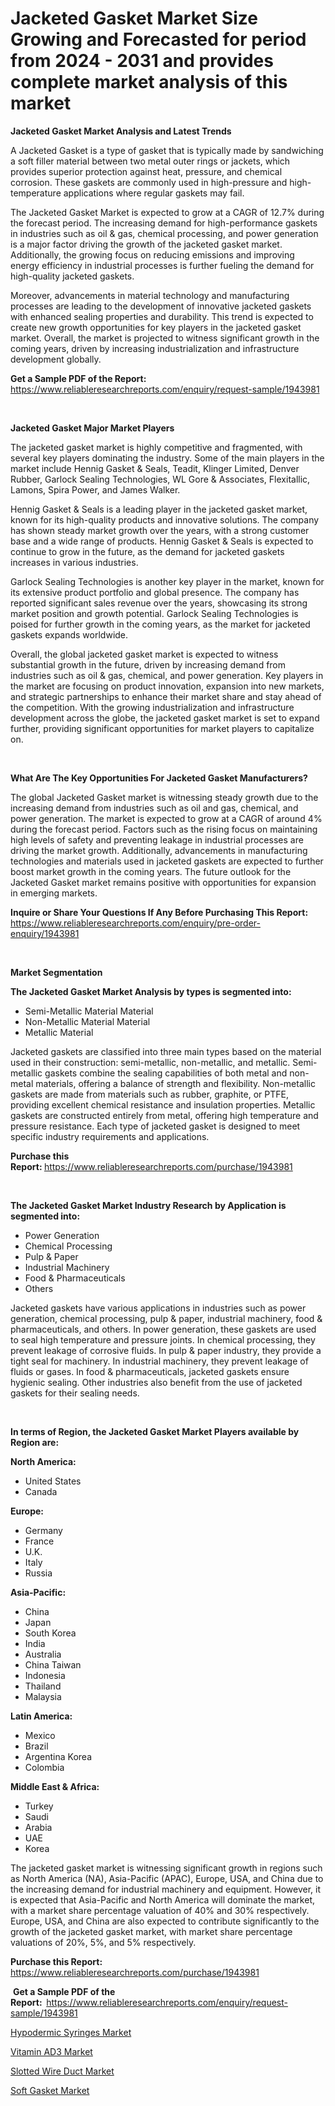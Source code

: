 <p><h1>Jacketed Gasket Market Size Growing and Forecasted for period from 2024 - 2031 and provides complete market analysis of this market</h1></p><p><strong>Jacketed Gasket Market Analysis and Latest Trends</strong></p>
<p><p>A Jacketed Gasket is a type of gasket that is typically made by sandwiching a soft filler material between two metal outer rings or jackets, which provides superior protection against heat, pressure, and chemical corrosion. These gaskets are commonly used in high-pressure and high-temperature applications where regular gaskets may fail.</p><p>The Jacketed Gasket Market is expected to grow at a CAGR of 12.7% during the forecast period. The increasing demand for high-performance gaskets in industries such as oil & gas, chemical processing, and power generation is a major factor driving the growth of the jacketed gasket market. Additionally, the growing focus on reducing emissions and improving energy efficiency in industrial processes is further fueling the demand for high-quality jacketed gaskets.</p><p>Moreover, advancements in material technology and manufacturing processes are leading to the development of innovative jacketed gaskets with enhanced sealing properties and durability. This trend is expected to create new growth opportunities for key players in the jacketed gasket market. Overall, the market is projected to witness significant growth in the coming years, driven by increasing industrialization and infrastructure development globally.</p></p>
<p><strong>Get a Sample PDF of the Report:&nbsp;</strong> <a href="https://www.reliableresearchreports.com/enquiry/request-sample/1943981">https://www.reliableresearchreports.com/enquiry/request-sample/1943981</a></p>
<p>&nbsp;</p>
<p><strong>Jacketed Gasket Major Market Players</strong></p>
<p><p>The jacketed gasket market is highly competitive and fragmented, with several key players dominating the industry. Some of the main players in the market include Hennig Gasket & Seals, Teadit, Klinger Limited, Denver Rubber, Garlock Sealing Technologies, WL Gore & Associates, Flexitallic, Lamons, Spira Power, and James Walker.</p><p>Hennig Gasket & Seals is a leading player in the jacketed gasket market, known for its high-quality products and innovative solutions. The company has shown steady market growth over the years, with a strong customer base and a wide range of products. Hennig Gasket & Seals is expected to continue to grow in the future, as the demand for jacketed gaskets increases in various industries.</p><p>Garlock Sealing Technologies is another key player in the market, known for its extensive product portfolio and global presence. The company has reported significant sales revenue over the years, showcasing its strong market position and growth potential. Garlock Sealing Technologies is poised for further growth in the coming years, as the market for jacketed gaskets expands worldwide.</p><p>Overall, the global jacketed gasket market is expected to witness substantial growth in the future, driven by increasing demand from industries such as oil & gas, chemical, and power generation. Key players in the market are focusing on product innovation, expansion into new markets, and strategic partnerships to enhance their market share and stay ahead of the competition. With the growing industrialization and infrastructure development across the globe, the jacketed gasket market is set to expand further, providing significant opportunities for market players to capitalize on.</p></p>
<p>&nbsp;</p>
<p><strong>What Are The Key Opportunities For Jacketed Gasket Manufacturers?</strong></p>
<p><p>The global Jacketed Gasket market is witnessing steady growth due to the increasing demand from industries such as oil and gas, chemical, and power generation. The market is expected to grow at a CAGR of around 4% during the forecast period. Factors such as the rising focus on maintaining high levels of safety and preventing leakage in industrial processes are driving the market growth. Additionally, advancements in manufacturing technologies and materials used in jacketed gaskets are expected to further boost market growth in the coming years. The future outlook for the Jacketed Gasket market remains positive with opportunities for expansion in emerging markets.</p></p>
<p><strong>Inquire or Share Your Questions If Any Before Purchasing This Report:</strong> <a href="https://www.reliableresearchreports.com/enquiry/pre-order-enquiry/1943981">https://www.reliableresearchreports.com/enquiry/pre-order-enquiry/1943981</a></p>
<p>&nbsp;</p>
<p><strong>Market Segmentation</strong></p>
<p><strong>The Jacketed Gasket Market Analysis by types is segmented into:</strong></p>
<p><ul><li>Semi-Metallic Material Material</li><li>Non-Metallic Material Material</li><li>Metallic Material</li></ul></p>
<p><p>Jacketed gaskets are classified into three main types based on the material used in their construction: semi-metallic, non-metallic, and metallic. Semi-metallic gaskets combine the sealing capabilities of both metal and non-metal materials, offering a balance of strength and flexibility. Non-metallic gaskets are made from materials such as rubber, graphite, or PTFE, providing excellent chemical resistance and insulation properties. Metallic gaskets are constructed entirely from metal, offering high temperature and pressure resistance. Each type of jacketed gasket is designed to meet specific industry requirements and applications.</p></p>
<p><strong>Purchase this Report:&nbsp;</strong><a href="https://www.reliableresearchreports.com/purchase/1943981">https://www.reliableresearchreports.com/purchase/1943981</a></p>
<p>&nbsp;</p>
<p><strong>The Jacketed Gasket Market Industry Research by Application is segmented into:</strong></p>
<p><ul><li>Power Generation</li><li>Chemical Processing</li><li>Pulp & Paper</li><li>Industrial Machinery</li><li>Food & Pharmaceuticals</li><li>Others</li></ul></p>
<p><p>Jacketed gaskets have various applications in industries such as power generation, chemical processing, pulp & paper, industrial machinery, food & pharmaceuticals, and others. In power generation, these gaskets are used to seal high temperature and pressure joints. In chemical processing, they prevent leakage of corrosive fluids. In pulp & paper industry, they provide a tight seal for machinery. In industrial machinery, they prevent leakage of fluids or gases. In food & pharmaceuticals, jacketed gaskets ensure hygienic sealing. Other industries also benefit from the use of jacketed gaskets for their sealing needs.</p></p>
<p>&nbsp;</p>
<p><strong>In terms of Region, the Jacketed Gasket Market Players available by Region are:</strong></p>
<p>
    <p> <strong> North America: </strong>
        <ul>
            <li>United States</li>
            <li>Canada</li>
        </ul>
        </p> 
    <p> <strong> Europe: </strong>
        <ul>
            <li>Germany</li>
            <li>France</li>
            <li>U.K.</li>
            <li>Italy</li>
            <li>Russia</li>
        </ul>
        </p> 
    <p> <strong> Asia-Pacific: </strong>
        <ul>
            <li>China</li>
            <li>Japan</li>
            <li>South Korea</li>
            <li>India</li>
            <li>Australia</li>
            <li>China Taiwan</li>
            <li>Indonesia</li>
            <li>Thailand</li>
            <li>Malaysia</li>
        </ul>
        </p> 
    <p> <strong> Latin America: </strong>
        <ul>
            <li>Mexico</li>
            <li>Brazil</li>
            <li>Argentina Korea</li>
            <li>Colombia</li>
        </ul>
        </p> 
    <p> <strong> Middle East & Africa: </strong>
        <ul>
            <li>Turkey</li>
            <li>Saudi</li>
            <li>Arabia</li>
            <li>UAE</li>
            <li>Korea</li>
        </ul>
    </p>
    </p>
<p><p>The jacketed gasket market is witnessing significant growth in regions such as North America (NA), Asia-Pacific (APAC), Europe, USA, and China due to the increasing demand for industrial machinery and equipment. However, it is expected that Asia-Pacific and North America will dominate the market, with a market share percentage valuation of 40% and 30% respectively. Europe, USA, and China are also expected to contribute significantly to the growth of the jacketed gasket market, with market share percentage valuations of 20%, 5%, and 5% respectively.</p></p>
<p><strong>Purchase this Report: </strong><a href="https://www.reliableresearchreports.com/purchase/1943981">https://www.reliableresearchreports.com/purchase/1943981</a></p>
<p>&nbsp;<strong>Get a Sample PDF of the Report:&nbsp;&nbsp;</strong><a href="https://www.reliableresearchreports.com/enquiry/request-sample/1943981">https://www.reliableresearchreports.com/enquiry/request-sample/1943981</a></p>
<p><strong></strong></p>
<p><p><a href="https://view.publitas.com/reportprime-1/hypodermic-syringes-market-research-report-forecasted-for-period-from-2023-2030-by-market-type-market-application-and-region/">Hypodermic Syringes Market</a></p><p><a href="https://faithful-glue-af3.notion.site/Vitamin-AD3-Market-Size-Growth-and-Forecast-from-2024-2031-50bcc2e988a04815b305d082cec272c6">Vitamin AD3 Market</a></p><p><a href="https://github.com/juniordelafrance/Market-Research-Report-List-2/blob/main/slotted-wire-duct-market.md">Slotted Wire Duct Market</a></p><p><a href="https://github.com/jaidynmorantestelletmjzya/Market-Research-Report-List-1/blob/main/soft-gasket-market.md">Soft Gasket Market</a></p></p>